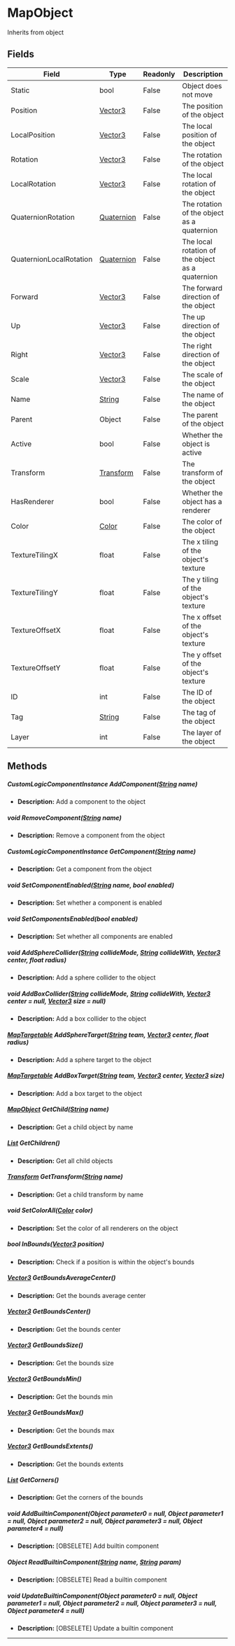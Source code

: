 # MapObject
Inherits from object
## Fields
|Field|Type|Readonly|Description|
|---|---|---|---|
|Static|bool|False|Object does not move|
|Position|[Vector3](../objects/Vector3.md)|False|The position of the object|
|LocalPosition|[Vector3](../objects/Vector3.md)|False|The local position of the object|
|Rotation|[Vector3](../objects/Vector3.md)|False|The rotation of the object|
|LocalRotation|[Vector3](../objects/Vector3.md)|False|The local rotation of the object|
|QuaternionRotation|[Quaternion](../objects/Quaternion.md)|False|The rotation of the object as a quaternion|
|QuaternionLocalRotation|[Quaternion](../objects/Quaternion.md)|False|The local rotation of the object as a quaternion|
|Forward|[Vector3](../objects/Vector3.md)|False|The forward direction of the object|
|Up|[Vector3](../objects/Vector3.md)|False|The up direction of the object|
|Right|[Vector3](../objects/Vector3.md)|False|The right direction of the object|
|Scale|[Vector3](../objects/Vector3.md)|False|The scale of the object|
|Name|[String](../static/String.md)|False|The name of the object|
|Parent|Object|False|The parent of the object|
|Active|bool|False|Whether the object is active|
|Transform|[Transform](../objects/Transform.md)|False|The transform of the object|
|HasRenderer|bool|False|Whether the object has a renderer|
|Color|[Color](../objects/Color.md)|False|The color of the object|
|TextureTilingX|float|False|The x tiling of the object's texture|
|TextureTilingY|float|False|The y tiling of the object's texture|
|TextureOffsetX|float|False|The x offset of the object's texture|
|TextureOffsetY|float|False|The y offset of the object's texture|
|ID|int|False|The ID of the object|
|Tag|[String](../static/String.md)|False|The tag of the object|
|Layer|int|False|The layer of the object|
## Methods
##### CustomLogicComponentInstance AddComponent([String](../static/String.md) name)
- **Description:** Add a component to the object
##### void RemoveComponent([String](../static/String.md) name)
- **Description:** Remove a component from the object
##### CustomLogicComponentInstance GetComponent([String](../static/String.md) name)
- **Description:** Get a component from the object
##### void SetComponentEnabled([String](../static/String.md) name, bool enabled)
- **Description:** Set whether a component is enabled
##### void SetComponentsEnabled(bool enabled)
- **Description:** Set whether all components are enabled
##### void AddSphereCollider([String](../static/String.md) collideMode, [String](../static/String.md) collideWith, [Vector3](../objects/Vector3.md) center, float radius)
- **Description:** Add a sphere collider to the object
##### void AddBoxCollider([String](../static/String.md) collideMode, [String](../static/String.md) collideWith, [Vector3](../objects/Vector3.md) center = null, [Vector3](../objects/Vector3.md) size = null)
- **Description:** Add a box collider to the object
##### [MapTargetable](../objects/MapTargetable.md) AddSphereTarget([String](../static/String.md) team, [Vector3](../objects/Vector3.md) center, float radius)
- **Description:** Add a sphere target to the object
##### [MapTargetable](../objects/MapTargetable.md) AddBoxTarget([String](../static/String.md) team, [Vector3](../objects/Vector3.md) center, [Vector3](../objects/Vector3.md) size)
- **Description:** Add a box target to the object
##### [MapObject](../objects/MapObject.md) GetChild([String](../static/String.md) name)
- **Description:** Get a child object by name
##### [List](../objects/List.md) GetChildren()
- **Description:** Get all child objects
##### [Transform](../objects/Transform.md) GetTransform([String](../static/String.md) name)
- **Description:** Get a child transform by name
##### void SetColorAll([Color](../objects/Color.md) color)
- **Description:** Set the color of all renderers on the object
##### bool InBounds([Vector3](../objects/Vector3.md) position)
- **Description:** Check if a position is within the object's bounds
##### [Vector3](../objects/Vector3.md) GetBoundsAverageCenter()
- **Description:** Get the bounds average center
##### [Vector3](../objects/Vector3.md) GetBoundsCenter()
- **Description:** Get the bounds center
##### [Vector3](../objects/Vector3.md) GetBoundsSize()
- **Description:** Get the bounds size
##### [Vector3](../objects/Vector3.md) GetBoundsMin()
- **Description:** Get the bounds min
##### [Vector3](../objects/Vector3.md) GetBoundsMax()
- **Description:** Get the bounds max
##### [Vector3](../objects/Vector3.md) GetBoundsExtents()
- **Description:** Get the bounds extents
##### [List](../objects/List.md) GetCorners()
- **Description:** Get the corners of the bounds
##### void AddBuiltinComponent(Object parameter0 = null, Object parameter1 = null, Object parameter2 = null, Object parameter3 = null, Object parameter4 = null)
- **Description:** [OBSELETE] Add builtin component
##### Object ReadBuiltinComponent([String](../static/String.md) name, [String](../static/String.md) param)
- **Description:** [OBSELETE] Read a builtin component
##### void UpdateBuiltinComponent(Object parameter0 = null, Object parameter1 = null, Object parameter2 = null, Object parameter3 = null, Object parameter4 = null)
- **Description:** [OBSELETE] Update a builtin component

---

